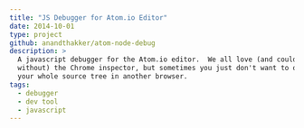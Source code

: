 ```yaml
---
title: "JS Debugger for Atom.io Editor"
date: 2014-10-01
type: project
github: anandthakker/atom-node-debug
description: >
  A javascript debugger for the Atom.io editor.  We all love (and couldn't live 
  without) the Chrome inspector, but sometimes you just don't want to open up 
  your whole source tree in another browser.
tags:
  - debugger
  - dev tool
  - javascript
---
```

